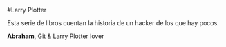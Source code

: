 #Larry Plotter

Esta serie de libros cuentan la historia de un hacker de los que hay pocos.

**Abraham**, Git & Larry Plotter lover

